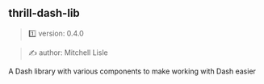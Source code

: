##  thrill-dash-lib

> 1️⃣ version: 0.4.0

> ✍️ author: Mitchell Lisle

A Dash library with various components to make working with Dash easier
